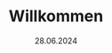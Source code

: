---
layout: default
title: Willkommen
date: 28.06.2024
tiles:
  - style: style2
    picture: Sommerelse.jpg
    href: Aktuelles.html
    title: Aktuelles
    content: Hier kommt ein Satz vorbei und sagt Dir guten Tag.
  - style: style3
    picture: Sommerwolf.jpg
    href: Veranstaltungen.html
    title: Veranstaltungen
    content:
  - style: style2
    picture: Frühlingselse.jpg
    href: Vereinsleben.html
    title: Vereinsleben
    content:
  - style: style3
    picture: Frühlingswolf.jpg
    href: Kontakt.html
    title: Kontakt
    content:



---